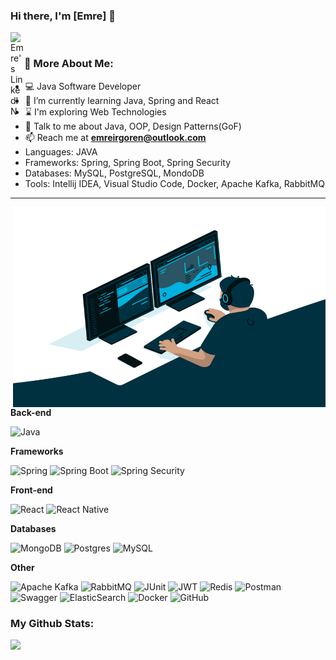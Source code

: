 ### Hi there, I'm [Emre] 👋


<a href="https://www.linkedin.com/in/emreirgören/" target="_blank">
  <img align="left" alt="Emre's LinkedIN" width="22px" src="https://github.com/gauravghongde/social-icons/blob/master/PNG/White/LinkedIN_white.png"/>
</a>


<br />

  
  ### 🧐 More About Me:
  
- 💻 Java Software Developer
- 📝 I’m currently learning Java, Spring and React
- ⌛ I'm exploring Web Technologies
- 💬 Talk to me about Java, OOP, Design Patterns(GoF)
- 📫 Reach me at  **emreirgoren@outlook.com**
- Languages: JAVA
- Frameworks: Spring, Spring Boot, Spring Security
- Databases: MySQL, PostgreSQL, MondoDB
- Tools: Intellij IDEA, Visual Studio Code, Docker, Apache Kafka, RabbitMQ 


 
 ---

 <img align="right" alt="GIF" src="https://raw.githubusercontent.com/bekiristek/bekiristek/main/code.gif?raw=true" width="500" height="320" />
 
**Back-end**

![Java](https://img.shields.io/badge/java-%23ED8B00.svg?style=for-the-badge&logo=java&logoColor=white)

**Frameworks**

![Spring](https://img.shields.io/badge/spring-%236DB33F.svg?style=for-the-badge&logo=spring&logoColor=white)
![Spring Boot](https://img.shields.io/badge/spring%20boot-%236DB33F.svg?style=for-the-badge&logo=spring-boot&logoColor=white)
![Spring Security](https://img.shields.io/badge/spring%20security-6DB33F.svg?style=for-the-badge&logo=spring-security&logoColor=white)

**Front-end**

![React](https://img.shields.io/badge/react-%2320232a.svg?style=for-the-badge&logo=react&logoColor=%2361DAFB) 
![React Native](https://img.shields.io/badge/react_native-%2320232a.svg?style=for-the-badge&logo=react&logoColor=%2361DAFB)

**Databases**

![MongoDB](https://img.shields.io/badge/MongoDB-%234ea94b.svg?style=for-the-badge&logo=mongodb&logoColor=white)
![Postgres](https://img.shields.io/badge/postgres-%23316192.svg?style=for-the-badge&logo=postgresql&logoColor=white) 
![MySQL](https://img.shields.io/badge/mysql-%2300f.svg?style=for-the-badge&logo=mysql&logoColor=white)


**Other**

![Apache Kafka](https://img.shields.io/badge/apache%20kafka-231F20.svg?style=for-the-badge&logo=apache-kafka&logoColor=white)
![RabbitMQ](https://img.shields.io/badge/rabbitmq-%23FF6600.svg?style=for-the-badge&logo=rabbitmq&logoColor=white)
![JUnit](https://img.shields.io/badge/junit-%23F0F0F0.svg?style=for-the-badge&logo=junit&logoColor=25A162)
![JWT](https://img.shields.io/badge/JWT-black?style=for-the-badge&logo=JSON%20web%20tokens)
![Redis](https://img.shields.io/badge/redis-%23DD0031.svg?style=for-the-badge&logo=redis&logoColor=white)
![Postman](https://img.shields.io/badge/Postman-FF6C37?style=for-the-badge&logo=postman&logoColor=white)
![Swagger](https://img.shields.io/badge/-Swagger-%23Clojure?style=for-the-badge&logo=swagger&logoColor=white)
![ElasticSearch](https://img.shields.io/badge/-ElasticSearch-005571?style=for-the-badge&logo=elasticsearch) 
![Docker](https://img.shields.io/badge/docker-%230db7ed.svg?style=for-the-badge&logo=docker&logoColor=white)
![GitHub](https://img.shields.io/badge/github-%23121011.svg?style=for-the-badge&logo=github&logoColor=white)

<!--START_SECTION:waka-->
<!--
**I'm a Night 🦉**
```text

🌞 Morning    23 commits    ██░░░░░░░░░░░░░░░░░░░░░░░   9.17 %
🌆 Daytime    42 commits    ███████░░░░░░░░░░░░░░░░░░   27.40 % 
🌃 Evening    75 commits    ████████████░░░░░░░░░░░░░   53.04 % 
🌙 Night      27 commits    ██░░░░░░░░░░░░░░░░░░░░░░░   10.39 %

```
-->
<!--END_SECTION:waka-->



<!-- TODO-IST:START -->
### My Github Stats:
<!-- TODO-IST:END -->

  <div align=center>
    <a href="https://github.com/anuraghazra/github-readme-stats">
      <img width=325 align="left" src="https://github-readme-stats.vercel.app/api/top-langs/?username=emreirgoren&hide=c%23,powershell,Mathematica,Ruby,Objective-C,Objective-C%2b%2b,Cuda&title_color=61dafb&text_color=ffffff&icon_color=61dafb&bg_color=20232a&langs_count=8&layout=compact&border_color=61dafb&hide_border=true" />
    </a>
  </div>
<!---
emreirgoren/emreirgoren is a ✨ special ✨ repository because its `README.md` (this file) appears on your GitHub profile.
You can click the Preview link to take a look at your changes.
--->
